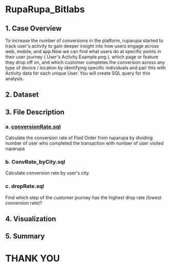 # RupaRupa_Bitlabs
## 1. Case Overview
To increase the number of conversions in the platform, ruparupa started to track user's activity to gain deeper insight into how users engage across web, mobile, and app.Now we can find what users do at specific points in their user journey ( User's Activity Example.png ), which page or feature they drop off on, and which customer completes the conversion across any type of device / location by identifying specific individuals and pair this with Activity data for each unique User. You will create SQL query for this analysis.
## 2. Dataset
## 3. File Description
### a. [conversionRate.sql](https://github.com/melsrasafebri123/RupaRupa_Bitlabs/blob/main/ConvRate_byCity.sql)
Calculate the conversion rate of Paid Order from ruparupa by dividing number of user who completed the transaction with number of user visited ruparupa 
### b. ConvRate_byCity.sql
Calculate conversion rate by user's city
### c. dropRate.sql
Find which step of the customer journey has the highest drop rate (lowest conversion rate)?
## 4. Visualization
## 5. Summary
# THANK YOU
